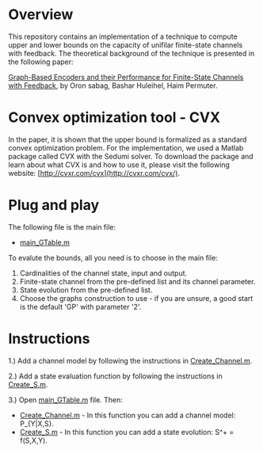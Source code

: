 # Overview
This repository contains an implementation of a technique to compute upper and lower bounds on the capacity of unifilar finite-state channels with feedback. The theoretical background of the technique is presented in the following paper:

[Graph-Based Encoders and their Performance for Finite-State Channels with Feedback](https://arxiv.org/abs/1907.08063), by Oron sabag, Bashar Huleihel, Haim Permuter.

# Convex optimization tool - CVX
In the paper, it is shown that the upper bound is formalized as a standard convex optimization problem. For the implementation, we used a Matlab package called CVX with the Sedumi solver. To download the package and learn about what CVX is and how to use it, please visit the following website: [http://cvxr.com/cvx](http://cvxr.com/cvx/).  

# Plug and play
The following file is the main file:
- [main_GTable.m](https://github.com/Basharh1/Bounds_on_Finite_State_Channels/blob/master/Code/Main_GTable.m) 

To evalute the bounds, all you need is to choose in the main file:
1. Cardinalities of the channel state, input and output.
2. Finite-state channel from the pre-defined list and its channel parameter.
3. State evolution from the pre-defined list.
4. Choose the graphs construction to use - if you are unsure, a good start is the default 'GP' with parameter '2'.

# Instructions
1.) Add a channel model by following the instructions in [Create_Channel.m](https://github.com/Basharh1/Bounds_on_Finite_State_Channels/blob/master/Code/Create_Channel.m).  

2.) Add a state evaluation function by following the instructions in [Create_S.m](https://github.com/Basharh1/Bounds_on_Finite_State_Channels/blob/master/Code/Create_S.m).

3.) Open [main_GTable.m](https://github.com/Basharh1/Bounds_on_Finite_State_Channels/blob/master/Code/Main_GTable.m) file. Then:


- [Create_Channel.m](https://github.com/Basharh1/Bounds_on_Finite_State_Channels/blob/master/Code/Create_Channel.m) - In this function you can add a channel model: P_{Y|X,S}.  
- [Create_S.m](https://github.com/Basharh1/Bounds_on_Finite_State_Channels/blob/master/Code/Create_S.m) - In this function you can add a state evolution: S^+ = f(S,X,Y).  
